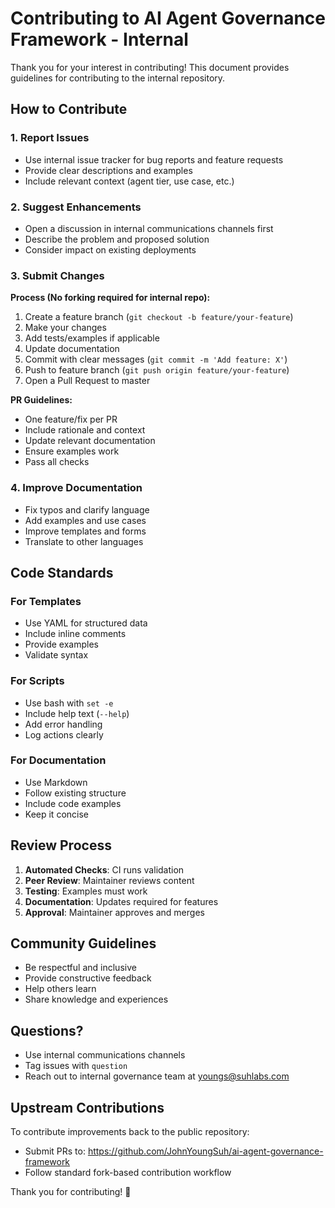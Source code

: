 # Contributing to AI Agent Governance Framework - Internal

Thank you for your interest in contributing! This document provides guidelines for contributing to the internal repository.

## How to Contribute

### 1. Report Issues
- Use internal issue tracker for bug reports and feature requests
- Provide clear descriptions and examples
- Include relevant context (agent tier, use case, etc.)

### 2. Suggest Enhancements
- Open a discussion in internal communications channels first
- Describe the problem and proposed solution
- Consider impact on existing deployments

### 3. Submit Changes

**Process (No forking required for internal repo):**
1. Create a feature branch (`git checkout -b feature/your-feature`)
2. Make your changes
4. Add tests/examples if applicable
5. Update documentation
3. Commit with clear messages (`git commit -m 'Add feature: X'`)
4. Push to feature branch (`git push origin feature/your-feature`)
5. Open a Pull Request to master

**PR Guidelines:**
- One feature/fix per PR
- Include rationale and context
- Update relevant documentation
- Ensure examples work
- Pass all checks

### 4. Improve Documentation
- Fix typos and clarify language
- Add examples and use cases
- Improve templates and forms
- Translate to other languages

## Code Standards

### For Templates
- Use YAML for structured data
- Include inline comments
- Provide examples
- Validate syntax

### For Scripts
- Use bash with `set -e`
- Include help text (`--help`)
- Add error handling
- Log actions clearly

### For Documentation
- Use Markdown
- Follow existing structure
- Include code examples
- Keep it concise

## Review Process

1. **Automated Checks**: CI runs validation
2. **Peer Review**: Maintainer reviews content
3. **Testing**: Examples must work
4. **Documentation**: Updates required for features
5. **Approval**: Maintainer approves and merges

## Community Guidelines

- Be respectful and inclusive
- Provide constructive feedback
- Help others learn
- Share knowledge and experiences

## Questions?

- Use internal communications channels
- Tag issues with `question`
- Reach out to internal governance team at youngs@suhlabs.com

## Upstream Contributions

To contribute improvements back to the public repository:
- Submit PRs to: https://github.com/JohnYoungSuh/ai-agent-governance-framework
- Follow standard fork-based contribution workflow

Thank you for contributing! 🎉
